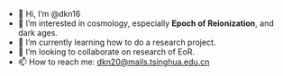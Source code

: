 - 👋 Hi, I’m @dkn16
- 👀 I’m interested in cosmology, especially **Epoch of Reionization**, and dark ages.
- 🌱 I’m currently learning how to do a research project.
- 💞️ I’m looking to collaborate on research of EoR.
- 📫 How to reach me: dkn20@mails.tsinghua.edu.cn

<!---
dkn16/dkn16 is a ✨ special ✨ repository because its `README.md` (this file) appears on your GitHub profile.
You can click the Preview link to take a look at your changes.
--->
